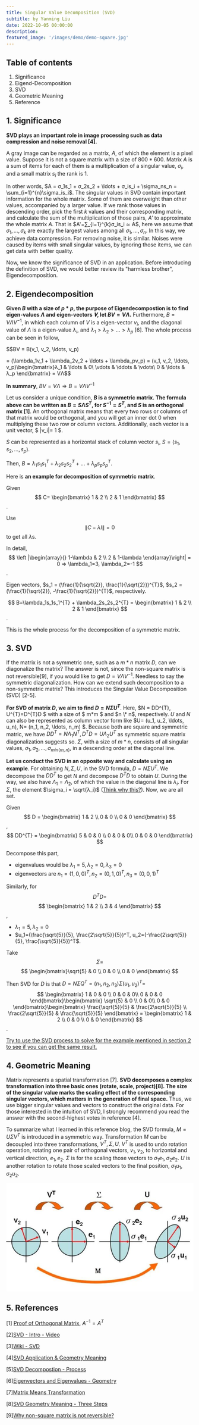 ```yaml
---
title: Singular Value Decomposition (SVD)
subtitle: by Yanming Liu 
date: 2022-10-05 00:00:00
description: 
featured_image: '/images/demo/demo-square.jpg'
---
```


## Table of contents
1. Significance
2. Eigend-Decomposition
3. SVD
4. Geometric Meaning
5. Reference

## 1. Significance

**SVD plays an important role in image processing such as data compression and noise removal [4].** 

A gray image can be regarded as a matrix, $A$, of which the element is a pixel value. Suppose it is not a square matrix with a size of $800*600$. Matrix $A$ is a sum of items for each of them is a multiplication of a singular value, $σ_i$, and a small matrix $s_i$ the rank is $1$. 


In other words, $A = σ_1s_1 + σ_2s_2 + \ldots + σ_is_i + \sigma_ns_n = \sum_{i=1}^{n}\sigma_is_i$. The singular values in SVD contain important information for the whole matrix. Some of them are overweight than other values, accompanied by a larger value. If we rank those values in descending order, pick the first $k$ values and their corresponding matrix, and calculate the sum of the multiplication of those pairs, $A'$ to approximate the whole matrix $A$. That is $A'=∑_{i=1}^{k}σ_is_i ≃ A$, here we assume that ${\sigma_1, \ldots, \sigma_k}$ are exactly the largest values among all ${\sigma_1, \ldots, \sigma_n}$. In this way, we achieve data compression. For removing noise, it is similar. Noises were caused by items with small singular values, by ignoring those items, we can get data with better quality.

Now, we know the significance of SVD in an application. Before introducing the definition of SVD, we would better review its "harmless brother", Eigendecomposition.

## 2. Eigendecomposition 

**Given $B$ with a size of $p*p$, the purpose of Eigendecompostion is to find eigen-values $Λ$ and eigen-vectors $𝐕$, let $BV = VΛ$.** Furthermore, $B=VΛV^{-1}$, in which each column of $V$ is a eigen-vector $v_i$, and the diagonal value of $Λ$ is a eigen-value $\lambda_i$, and $λ_1 > \lambda_2 > \ldots > λ_p$ [6]. The whole process can be seen in follow, 

$$BV = B(v_1, v_2, \ldots, v_p) 

= (\lambda_1v_1 + \lambda_2v_2 + \ldots + \lambda_pv_p) = (v_1, v_2, \ldots, v_p)\begin{bmatrix}λ_1 & \ldots & 0\\
\vdots & \ddots & \vdots\\
0 & \ldots & λ_p
\end{bmatrix} = VΛ$$

**In summary**, $BV = V\Lambda ⇒ B = VΛV^{-1}$

Let us consider a unique condition, **$B$ is a symmetric matrix. The formula above can be written as $B=SΛS^{T}$, for $S^{-1}=S^{T}$, and $S$ is an orthogonal matrix [1]**. An orthogonal matrix means that every two rows or columns of that matrix would be orthogonal, and you will get an inner dot $0$ when multiplying these two row or column vectors. Additionally, each vector is a unit vector, $ \|v_i\|= 1 $. 

$S$ can be represented as a horizontal stack of column vector $s_i$, $S = (s_1, s_2, \ldots, s_p)$.

Then, $B = λ_1s_1s_1^{T} + λ_2s_2s_2^{T} + \ldots + λ_ps_ps_p^{T}$. 

Here is **an example for decomposition of symmetric matrix**.

Given 
$$
C=
\begin{bmatrix} 1 & 2 \\
2 & 1
\end{bmatrix}
$$.

Use $$ \|C - λI\| = 0 $$ to get all $λ$s. 

In detail, $$
\left |\begin{array}{}
1-\lambda & 2 \\
2 & 1-\lambda
\end{array}\right| = 0 ⇒ \lambda_1=3, \lambda_2=-1
$$. 

Eigen vectors, $s_1 = (\frac{1}{\sqrt{2}}, \frac{1}{\sqrt{2}})^{T}$, $s_2 = (\frac{1}{\sqrt{2}}, -\frac{1}{\sqrt{2}})^{T}$, respectively. 

$$
B=\lambda_1s_1s_1^{T} + \lambda_2s_2s_2^{T} = 
\begin{bmatrix} 1 & 2 \\
2 & 1
\end{bmatrix}
$$.


This is the whole process for the decomposition of a symmetric matrix. 

## 3. SVD
If the matrix is not a symmetric one, such as a $m*n$ matrix $D$, can we diagonalize the matrix? The answer is not, since the non-square matrix is not reversible[9], if you would like to get $D = VΛV^{-1}$. Needless to say the symmetric diagonalization. How can we extend such decomposition to a non-symmetric matrix? This introduces the Singular Value Decomposition (SVD) [2-5]. 

**For SVD of matrix $D$, we aim to find $D = NΣU^{T}$**. Here, $N = DD^{T}, U^{T}=D^{T}D $ with a size of $ m\*m $ and $n \* n$, respectively. $U$ and $N$ can also be represented as column vector form like $U= (u_1, u_2, \ldots, u_n), N= (n_1, n_2, \ldots, n_m) $. Because both are square and symmetric matric, we have $DD^{T} = NΛ_1N^{T}, D^{T}D = UΛ_2U^{T}$ as symmetric square matrix diagonalization suggests so. $\Sigma$, with a size of $m*n$, consists of all singular values, $σ_1, \sigma_2, \ldots, \sigma_{min(m,n)}$, in a descending order at the diagonal line. 

**Let us conduct the SVD in an opposite way and calculate using an example**. For obtaining $N, Σ, U$, in the SVD formula, $D = NΣU^{T}$. We decompose the $DD^{T}$ to get $N$ and decompose $D^{T}D$ to obtain $U$. During the way, we also have $Λ_1=Λ_2$, of which the value in the diagonal line is $λ_i$. For $Σ$, the element $\sigma_i = \sqrt{λ_i}$ (<ins>Think why this?</ins>). Now, we are all set.

Given
$$
D = \begin{bmatrix} 1 & 2 \\
0 & 0 \\
0 & 0
\end{bmatrix}
$$
,
$$
DD^{T} = \begin{bmatrix} 5 & 0 & 0 \\
0 & 0 & 0\\
0 & 0 & 0
\end{bmatrix}
$$

Decompose this part, 
- eigenvalues would be $\lambda_1=5, λ_2=0, λ_3=0$
- eigenvectors are $n_1=(1,0,0)^{T}, n_2=(0,1,0)^T, n_3=(0,0,1)^T$

Similarly, for $$ D^{T}D= $$
$$
\begin{bmatrix} 1 & 2 \\
3 & 4
\end{bmatrix}
$$
,
- $λ_1=5, λ_2=0$
- $u_1=(\frac{\sqrt{5}}{5}, \frac{2\sqrt{5}}{5})^T, u_2=(-\frac{2\sqrt{5}}{5}, \frac{\sqrt{5}}{5})^T$.

Take $$ Σ = $$
$$
\begin{bmatrix}\sqrt{5} & 0 \\
0 & 0 \\
0 & 0
\end{bmatrix}
$$

Then SVD for $D$ is that $D=NΣQ^T=(n_1, n_2, n_3)Σ(u_1, u_2)^T =$
$$
\begin{bmatrix} 1 & 0 & 0 \\
0 & 0 & 0\\
0 & 0 & 0
\end{bmatrix}\begin{bmatrix} \sqrt{5} & 0 \\
0 & 0\\
0 & 0
\end{bmatrix}\begin{bmatrix} \frac{\sqrt{5}}{5} & \frac{2\sqrt{5}}{5} \\
\frac{2\sqrt{5}}{5} & \frac{\sqrt{5}}{5}
\end{bmatrix} = \begin{bmatrix} 1 & 2 \\
0 & 0 \\
0 & 0
\end{bmatrix}
$$. 

<ins>Try to use the SVD process to solve for the example mentioned in section 2 to see if you can get the same result.</ins>

## 4. Geometric Meaning

Matrix represents a spatial transformation [7]. **SVD decomposes a complex transformation into three basic ones (rotate, scale, project)[8]. The size of the singular value marks the scaling effect of the corresponding singular vectors, which matters in the generation of final space.** Thus, we use bigger singular values and vectors to construct the original data. For those interested in the intuition of SVD, I strongly recommend you read the answer with the second-highest votes in reference [4]. 

To summarize what I learned in this reference blog, the SVD formula, $M=UΣV^{T}$ is introduced in a symmetric way. Transformation $M$ can be decoupled into three transformations, $V^{T}, Σ, U$. $V^{T}$ is used to undo rotation operation, rotating one pair of orthogonal vectors, $v_1, v_2$, to horizontal and vertical direction, $e_1, e_2$. $Σ$ is for the scaling those vectors to $\sigma_1e_1, \sigma_2e_2$. $U$ is another rotation to rotate those scaled vectors to the final position, $\sigma_1u_1, \sigma_2u_2$.


<img src="/images/Posts/SVD/svd_geo_steps.JPG">



## 5. References

[1] [Proof of Orthogonal Matrix](https://math.stackexchange.com/questions/537217/proof-of-orthogonal-matrix-property-a-1-at), $A^{-1} = A^{T}$

[2][SVD - Intro - Video](https://www.youtube.com/watch?v=CpD9XlTu3ys)

[3][Wiki - SVD](https://en.wikipedia.org/wiki/Singular_value_decomposition)

[4][SVD Application & Geometry Meaning](https://www.zhihu.com/question/22237507/answer/53804902)

[5][SVD Decompostion - Process](https://zhuanlan.zhihu.com/p/26306568?utm_id=0)

[6][Eigenvectors and Eigenvalues - Geometry](https://www.youtube.com/watch?v=PFDu9oVAE-g&t=629s)

[7][Matrix Means Transformation](https://www.youtube.com/watch?v=kYB8IZa5AuE)

[8][SVD Geometry Meaning - Three Steps](https://www.zhihu.com/question/20507061/answer/120540926)

[9][Why non-square matrix is not reversible?](https://math.stackexchange.com/questions/441685/why-are-nonsquare-matrices-not-invertible)